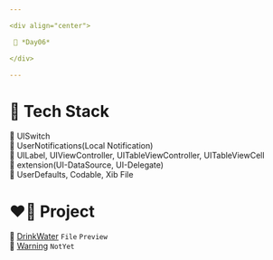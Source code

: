 ```yaml
---

<div align="center">

 💚 *Day06*

</div>

---
```


# 🤖 Tech Stack
🍏 UISwitch  
🍏 UserNotifications(Local Notification)  
🍎 UILabel, UIViewController, UITableViewController, UITableViewCell  
🍎 extension(UI-DataSource, UI-Delegate)  
🍎 UserDefaults, Codable, Xib File  

# ❤️‍🔥 Project
📂 [DrinkWater](https://github.com/DCherish/iOS_N_Swift/tree/main/Day06/DrinkWater) `File` `Preview`  
📁 [Warning](https://github.com/DCherish/iOS_N_Swift/tree/main/Day06/Warning) `NotYet`  

